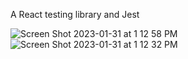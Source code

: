 A React testing library and Jest 

![Screen Shot 2023-01-31 at 1 12 58 PM](https://user-images.githubusercontent.com/36751710/215712812-36485fe1-c3af-4809-b5bb-13b4f9c17d93.png)
![Screen Shot 2023-01-31 at 1 12 32 PM](https://user-images.githubusercontent.com/36751710/215712834-f50e49b0-88cb-4428-a09d-1fdf36be849c.png)
